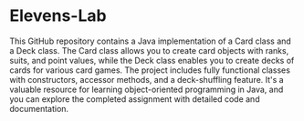 # Elevens-Lab

This GitHub repository contains a Java implementation of a Card class and a Deck class. The Card class allows you to create card objects with ranks, suits, and point values, while the Deck class enables you to create decks of cards for various card games. The project includes fully functional classes with constructors, accessor methods, and a deck-shuffling feature. It's a valuable resource for learning object-oriented programming in Java, and you can explore the completed assignment with detailed code and documentation.
